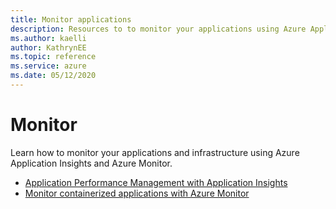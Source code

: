 ```yaml
--- 
title: Monitor applications
description: Resources to to monitor your applications using Azure Application Insights and Azure Monitor 
ms.author: kaelli
author: KathrynEE
ms.topic: reference
ms.service: azure 
ms.date: 05/12/2020
---
```



# Monitor  

Learn how to monitor your applications and infrastructure using Azure Application Insights and Azure Monitor.  

- [Application Performance Management with Application Insights](https://docs.microsoft.com/azure/azure-monitor/app/app-insights-overview)   
- [Monitor containerized applications with Azure Monitor](https://docs.microsoft.com/azure/azure-monitor/insights/container-insights-overview)   


 